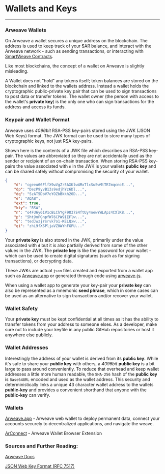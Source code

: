 # Wallets and Keys

---

### Arweave Wallets

On Arweave a wallet secures a unique address on the blockchain. The address is used to keep track of your $AR balance, and interact with the Arweave
network - such as sending transactions, or interacting with [SmartWeave Contracts](../guides/smartweave/warp/intro.md).

Like most blockchains, the concept of a wallet on Arweave is slightly misleading. 

A Wallet does not "hold" any tokens itself; token balances are stored on the blockchain and linked to the wallets address. Instead a wallet holds the cryptographic public-private key pair that can be used to sign transactions to post data or transfer tokens. The wallet 
owner (the person with access to the wallet's **private key**) is the only one who can sign transactions for the address and access its funds. 

### Keypair and Wallet Format

Arweave uses *4096bit* RSA-PSS key-pairs stored using the JWK (JSON Web Keys) format. The JWK format can be used to store many types of cryptographic keys, not just RSA key-pairs. 

Shown here is the contents of a JWK file which describes an RSA-PSS key-pair. The values are abbreviated so they are not accidentally used as the sender or recipient of an on-chain transaction. When storing RSA-PSS key-pairs the value associated with `n` in the JWK is your wallets **public key** and can be shared safely without compromising the security of your wallet.

```json
{
	"d": "cgeeu66FlfX9wVgZr5AXKlw4MxTlxSuSwMtTR7mqcnoE...",
	"dp": "DezP9yvB13s9edjhYz6Dl...",
	"dq": "SzAT5DbV7eYOZbBkkh20D...",
	"e": "AQAB",
	"ext": true,
	"kty": "RSA",
	"n": "o4FU6y61V1cBLChYgF9O37S4ftUy4newYWLApz4CXlK8...",
	"p": "5ht9nFGnpfW76CPW9IEFlw...",
	"q": "tedJwzjrsrvk7o1-KELQxw...",
	"qi": "zhL9fXSPljaVZ0WYhFGPU..."
}
```

Your **private key** is also stored in the JWK, primarily under the value associated with `d` but it is also partially derived from some of the other values in the JWK. The **private key** is like the password for your wallet - which can be used to create digital signatures (such as for signing transactions), or decrypting data. 

These JWKs are actual `json` files created and exported from a wallet app such as [Arweave.app](https://arweave.app) or generated through code using [arweave-js](https://github.com/ArweaveTeam/arweave-js).

When using a wallet app to generate your key-pair your **private key** can also be represented as a mnemonic **seed phrase**, which in some cases can be used as an alternative to sign transactions and/or recover your wallet.


### Wallet Safety

Your **private key** must be kept confidential at all times as it has the ability to transfer tokens from your address to someone elses. As a developer,
make sure not to include your keyfile in any public GitHub repositories or host it anywhere else publicly.

### Wallet Addresses
Interestingly the address of your wallet is derived from its **public key**. While it's safe to share your **public key** with others, a *4096bit* **public key** is a bit large to pass around conveniently. To reduce that overhead and keep wallet addresses a little more human readable, the `SHA-256` hash of the **public key** is `Base64URL` encoded and used as the wallet address. This security and deterministically links a unique 43 character wallet address to the wallets **public-key** and provides a convenient shorthand that anyone with the **public-key** can verify.

### Wallets
[Arweave.app](https://arweave.app/welcome) - Arweave web wallet to deploy permanent data, connect your accounts securely to decentralized applications, and navigate the weave.

[ArConnect](https://www.arconnect.io/) - Arweave Wallet Browser Extension

### Sources and Further Reading:
[Arweave Docs](https://docs.arweave.org/developers/server/http-api#key-format)

[JSON Web Key Format (RFC 7517)](https://www.rfc-editor.org/rfc/rfc7517)
